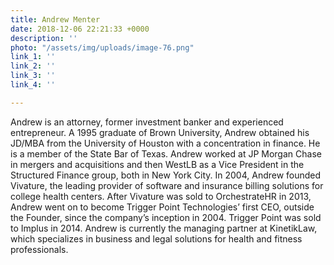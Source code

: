 ```yaml
---
title: Andrew Menter
date: 2018-12-06 22:21:33 +0000
description: ''
photo: "/assets/img/uploads/image-76.png"
link_1: ''
link_2: ''
link_3: ''
link_4: ''

---
```

Andrew is an attorney, former investment banker and experienced entrepreneur. A 1995 graduate of Brown University, Andrew obtained his JD/MBA from the University of Houston with a concentration in finance. He is a member of the State Bar of Texas. Andrew worked at JP Morgan Chase in mergers and acquisitions and then WestLB as a Vice President in the Structured Finance group, both in New York City. In 2004, Andrew founded Vivature, the leading provider of software and insurance billing solutions for college health centers. After Vivature was sold to OrchestrateHR in 2013, Andrew went on to become Trigger Point Technologies’ first CEO, outside the Founder, since the company’s inception in 2004. Trigger Point was sold to Implus in 2014. Andrew is currently the managing partner at KinetikLaw, which specializes in business and legal solutions for health and fitness professionals.
